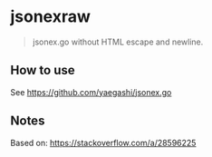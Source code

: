 # jsonexraw

> jsonex.go without HTML escape and newline.

## How to use

See <https://github.com/yaegashi/jsonex.go>

## Notes

Based on: <https://stackoverflow.com/a/28596225>
